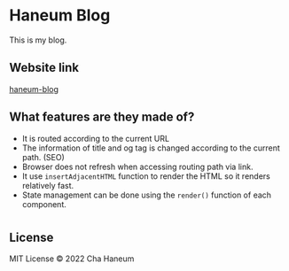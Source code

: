 # Haneum Blog
This is my blog.

## Website link
[haneum-blog](https://haneum-blog.vercel.app)

## What features are they made of?
- It is routed according to the current URL
- The information of title and og tag is changed according to the current path. (SEO)
- Browser does not refresh when accessing routing path via link.
- It use `insertAdjacentHTML` function to render the HTML so it renders relatively fast.
- State management can be done using the `render()` function of each component.

#
## License
MIT License &copy; 2022 Cha Haneum
